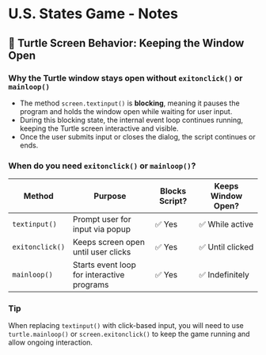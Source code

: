 # U.S. States Game - Notes

## 🐢 Turtle Screen Behavior: Keeping the Window Open

### Why the Turtle window stays open without `exitonclick()` or `mainloop()`

- The method `screen.textinput()` is **blocking**, meaning it pauses the program and holds the window open while waiting for user input.
- During this blocking state, the internal event loop continues running, keeping the Turtle screen interactive and visible.
- Once the user submits input or closes the dialog, the script continues or ends.

### When do you need `exitonclick()` or `mainloop()`?

| Method           | Purpose                                      | Blocks Script? | Keeps Window Open? |
|------------------|----------------------------------------------|----------------|---------------------|
| `textinput()`    | Prompt user for input via popup              | ✅ Yes         | ✅ While active      |
| `exitonclick()`  | Keeps screen open until user clicks          | ✅ Yes         | ✅ Until clicked     |
| `mainloop()`     | Starts event loop for interactive programs   | ✅ Yes         | ✅ Indefinitely      |

### Tip
When replacing `textinput()` with click-based input, you will need to use `turtle.mainloop()` or `screen.exitonclick()` to keep the game running and allow ongoing interaction.